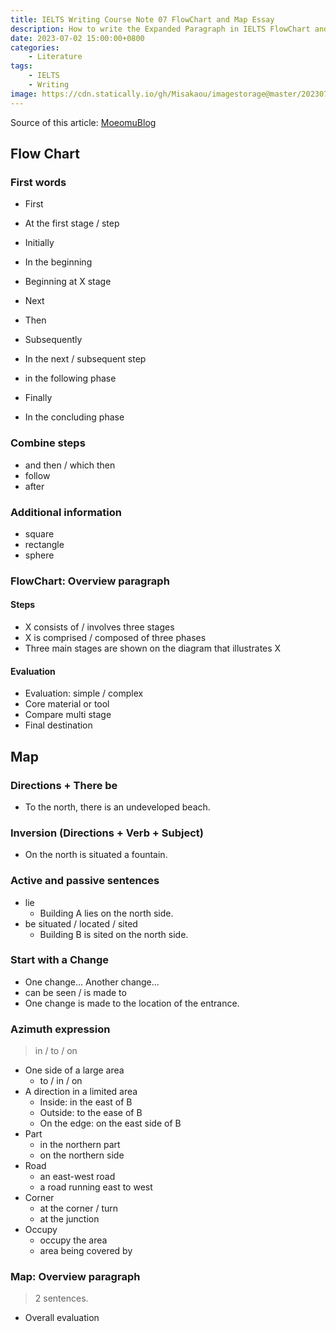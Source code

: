 ```yaml
---
title: IELTS Writing Course Note 07 FlowChart and Map Essay
description: How to write the Expanded Paragraph in IELTS FlowChart and Map Essay
date: 2023-07-02 15:00:00+0800
categories:
    - Literature
tags:
    - IELTS
    - Writing
image: https://cdn.statically.io/gh/Misakaou/imagestorage@master/20230702/IELTS-Writing-Course-Note-07-FlowChart-and-Map-Essay.27ybe1oxgbk0.webp
---
```


Source of this article: [MoeomuBlog](/posts/ielts-writing-course-note-07-flowchart-and-map-essay/)

## Flow Chart

### First words

- First
- At the first stage / step
- Initially
- In the beginning
- Beginning at X stage

- Next
- Then
- Subsequently
- In the next / subsequent step
- in the following phase

- Finally
- In the concluding phase

### Combine steps

- and then / which then
- follow
- after

### Additional information

- square
- rectangle
- sphere

### FlowChart: Overview paragraph

#### Steps

- X consists of / involves three stages
- X is comprised / composed of three phases
- Three main stages are shown on the diagram that illustrates X

#### Evaluation

- Evaluation: simple / complex
- Core material or tool
- Compare multi stage
- Final destination

## Map

### Directions + There be

- To the north, there is an undeveloped beach.

### Inversion (Directions + Verb + Subject)

- On the north is situated a fountain.

### Active and passive sentences

- lie
  - Building A lies on the north side.
- be situated / located / sited
  - Building B is sited on the north side.

### Start with a Change

- One change... Another change...
- can be seen / is made to
- One change is made to the location of the entrance.

### Azimuth expression

> in / to / on

- One side of a large area
  - to / in / on
- A direction in a limited area
  - Inside: in the east of B
  - Outside: to the ease of B
  - On the edge: on the east side of B
- Part
  - in the northern part
  - on the northern side
- Road
  - an east-west road
  - a road running east to west
- Corner
  - at the corner / turn
  - at the junction
- Occupy
  - occupy the area
  - area being covered by

### Map: Overview paragraph

> 2 sentences.

- Overall evaluation

